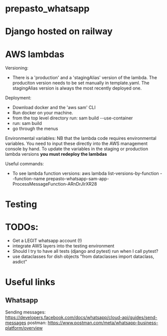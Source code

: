 # prepasto_whatsapp

# Django hosted on railway

# AWS lambdas
Versioning:
- There is a 'production' and a 'stagingAlias' version of the lambda. The produciton version needs to be set manually in template.yaml. The stagingAlias version is always the most recently deployed one.

Deployment: 
- Download docker and the 'aws sam' CLI
- Run docker on your machine. 
- from the top level directory run: sam build --use-container
- run: sam build
- go through the menus

Environmental variables: NB that the lambda code requires environmental variables. You need to input these directly into the AWS management console by hand. To update the variables in the staging or production lambda versions **you must redeploy the lambdas**

Useful commands:
- To see lambda function versions:
aws lambda list-versions-by-function --function-name prepasto-whatsapp-sam-app-ProcessMessageFunction-ARnDrJlrXR28

# Testing

# TODOs:
- Get a LEGIT whatsapp account (!)
- integrate AWS layers into the testing environment
- Should I try to have all tests (django and pytest) run when I call pytest?
- use dataclasses for dish objects "from dataclasses import dataclass, asdict"

# Useful links
## Whatsapp
Sending messages: https://developers.facebook.com/docs/whatsapp/cloud-api/guides/send-messages
postman: https://www.postman.com/meta/whatsapp-business-platform/overview
